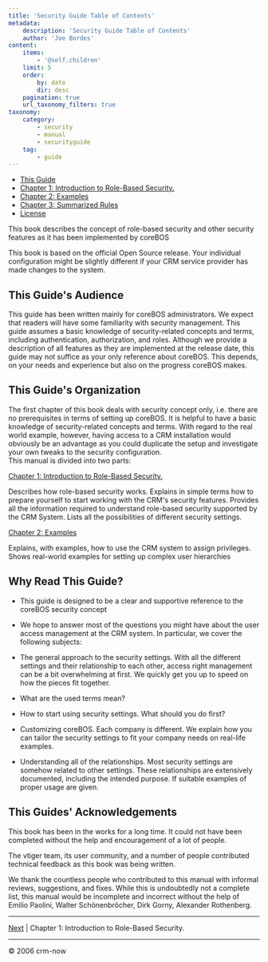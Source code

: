 ```yaml
---
title: 'Security Guide Table of Contents'
metadata:
    description: 'Security Guide Table of Contents'
    author: 'Joe Bordes'
content:
    items:
        - '@self.children'
    limit: 5
    order:
        by: date
        dir: desc
    pagination: true
    url_taxonomy_filters: true
taxonomy:
    category:
        - security
        - manual
        - securityguide
    tag:
        - guide
---
```


- [This Guide](/en/adminmanual/securityguide/ch000)
- [Chapter 1: Introduction to Role-Based Security.](/en/adminmanual/securityguide/ch001)
- [Chapter 2: Examples](/en/adminmanual/securityguide/ch002)
- [Chapter 3: Summarized Rules](/en/adminmanual/securityguide/ch003)
- [License](../LicenseUsageAcknowledgements/)

This book describes the concept of role-based security and other
security features as it has been implemented by coreBOS

This book is based on the official Open Source release. Your individual
configuration might be slightly different if your CRM service provider
has made changes to the system.

## This Guide's Audience

This guide has been written mainly for coreBOS administrators. We expect
that readers will have some familiarity with security management. This
guide assumes a basic knowledge of security-related concepts and terms,
including authentication, authorization, and roles. Although we provide
a description of all features as they are implemented at the release
date, this guide may not suffice as your only reference about coreBOS.
This depends, on your needs and experience but also on the progress
coreBOS makes.

## This Guide's Organization

The first chapter of this book deals with security concept only, i.e.
there are no prerequisites in terms of setting up coreBOS. It is helpful
to have a basic knowledge of security-related concepts and terms. With
regard to the real world example, however, having access to a CRM
installation would obviously be an advantage as you could duplicate the
setup and investigate your own tweaks to the security configuration.  
This manual is divided into two parts:

[Chapter 1: Introduction to Role-Based Security.](/en/adminmanual/securityguide/ch001)

Describes how role-based security works. Explains in simple terms how to
prepare yourself to start working with the CRM's security features.
Provides all the information required to understand role-based security
supported by the CRM System. Lists all the possibilities of different
security settings.

[Chapter 2: Examples](/en/adminmanual/securityguide/ch002)

Explains, with examples, how to use the CRM system to assign privileges.
Shows real-world examples for setting up complex user hierarchies

## Why Read This Guide?

- This guide is designed to be a clear and supportive reference to the coreBOS security concept

- We hope to answer most of the questions you might have about the
    user access management at the CRM system. In particular, we cover
    the following subjects:

- The general approach to the security settings. With all the
    different settings and their relationship to each other, access
    right management can be a bit overwhelming at first. We quickly get
    you up to speed on how the pieces fit together.

- What are the used terms mean?

- How to start using security settings. What should you do first?

- Customizing coreBOS. Each company is different. We explain how you
    can tailor the security settings to fit your company needs on
    real-life examples.

- Understanding all of the relationships. Most security settings are
    somehow related to other settings. These relationships are
    extensively documented, including the intended purpose. If suitable
    examples of proper usage are given.

## This Guides' Acknowledgements

This book has been in the works for a long time. It could not have been
completed without the help and encouragement of a lot of people.

The vtiger team, its user community, and a number of people contributed
technical feedback as this book was being written.

We thank the countless people who contributed to this manual with
informal reviews, suggestions, and fixes. While this is undoubtedly not
a complete list, this manual would be incomplete and incorrect without
the help of Emilio Paolini, Walter Schönenbröcher, Dirk Gorny, Alexander
Rothenberg.

------------------------------------------------------------------------

[Next](../02.Introduction%20to%20Role-Based%20Security/) | Chapter 1: Introduction to Role-Based Security.

------------------------------------------------------------------------

© 2006 crm-now
